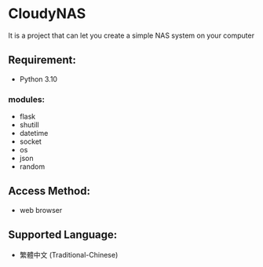 # CloudyNAS
It is a project that can let you create a simple NAS system on your computer

## Requirement:
- Python 3.10
### modules: 
- flask
- shutill
- datetime
- socket
- os
- json
- random

## Access Method:
- web browser

## Supported Language:
- 繁體中文 (Traditional-Chinese)
